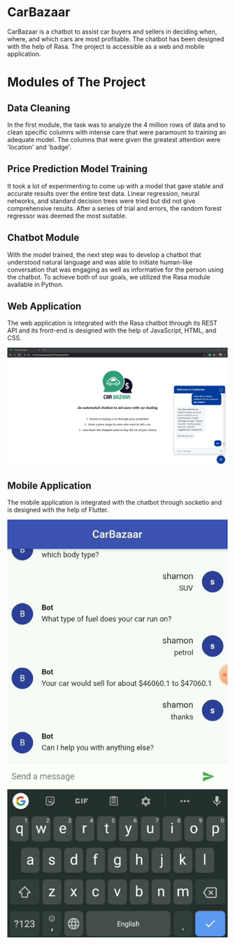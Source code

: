 # CarBazaar
CarBazaar is a chatbot to assist car buyers and sellers in deciding when, where, and which cars are most profitable. The chatbot has been designed with the help of Rasa. The project is accessible as a web and mobile application.

# Modules of The Project
## Data Cleaning
In the first module, the task was to analyze the 4 million rows of data and to clean specific columns with intense care that were paramount to training an adequate model. The columns that were given the greatest attention were 'location' and 'badge'.

## Price Prediction Model Training
It took a lot of experimenting to come up with a model that gave stable and accurate results over the entire test data. Linear regression, neural networks, and standard decision trees were tried but did not give comprehensive results. After a series of trial and errors, the random forest regressor was deemed the most suitable.

## Chatbot Module
With the model trained, the next step was to develop a chatbot that understood natural language and was able to initiate human-like conversation that was engaging as well as informative for the person using the chatbot. To achieve both of our goals, we utilized the Rasa module available in Python.

## Web Application
The web application is integrated with the Rasa chatbot through its REST API and its front-end is designed with the help of JavaScript, HTML, and CSS.

![Webpage](screenshots/webpage.jpg)

## Mobile Application
The mobile application is integrated with the chatbot through socketio and is designed with the help of Flutter.

![Mobile App](screenshots/mobileapp.jpg)
